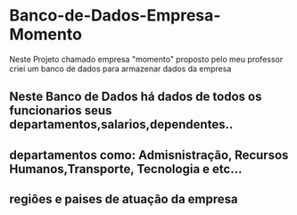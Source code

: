 # Banco-de-Dados-Empresa-Momento
Neste Projeto chamado empresa "momento" proposto pelo meu professor criei um banco de dados para armazenar dados da empresa

## Neste Banco de Dados há dados de todos os funcionarios seus departamentos,salarios,dependentes..

## departamentos como: Admisnistração, Recursos Humanos,Transporte, Tecnologia e etc...

## regiôes e paises de atuaçâo da empresa
